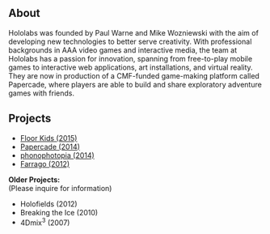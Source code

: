 
## About

Hololabs was founded by Paul Warne and Mike Wozniewski with the aim of
developing new technologies to better serve creativity. With professional
backgrounds in AAA video games and interactive media, the team at Hololabs has
a passion for innovation, spanning from free-to-play mobile games to interactive
web applications, art installations, and virtual reality. They are now in
production of a CMF-funded game-making platform called Papercade, where players
are able to build and share exploratory adventure games with friends.

## Projects

- [Floor Kids (2015)](projects/floorkids)
- [Papercade (2014)](projects/papercade)
- [phonophotopia (2014)](projects/phonophotopia)
- [Farrago (2012)](projects/farrago)

**Older Projects:**  
(Please inquire for information)

- Holofields (2012)
- Breaking the Ice (2010)
- 4Dmix<sup>3</sup> (2007)
